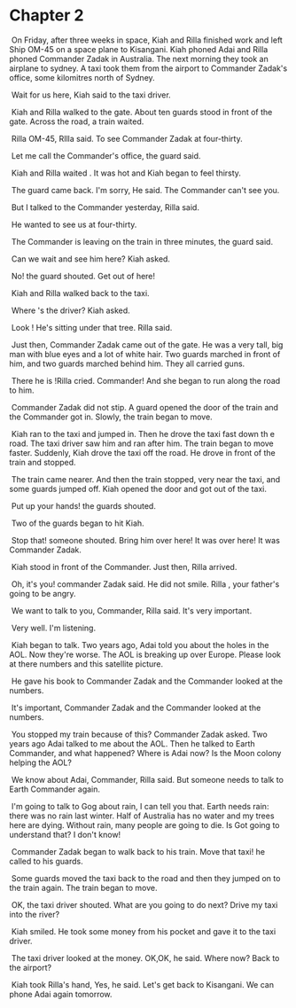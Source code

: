 # Chapter 2

​	On Friday, after three weeks in space, Kiah and Rilla finished work and left Ship OM-45 on a space plane to Kisangani. Kiah phoned Adai and Rilla phoned Commander Zadak in Australia. The next morning they took an airplane to sydney. A taxi took them from the airport to Commander Zadak's office, some kilomitres north of Sydney.

​	Wait for us here, Kiah said to the taxi driver.

​	Kiah and Rilla walked to the gate. About ten guards stood in front of the gate. Across the road, a train waited.

​	Rilla OM-45, RIlla said. To see Commander Zadak at four-thirty.

​	Let me call the Commander's office, the guard said.

​	Kiah and Rilla waited . It was hot and Kiah began to feel thirsty.

​	The guard came back. I'm sorry, He said. The Commander can't see you.

​	But I talked to the Commander yesterday, Rilla said.

​	He wanted to see us at four-thirty.

​	The Commander is leaving on the train in three minutes, the guard said.

​	Can we wait and see him here? Kiah asked.

​	No! the guard shouted. Get out of here!

​	Kiah and Rilla walked back to the taxi.

​	Where 's the driver? Kiah asked.

​	Look ! He's sitting under that tree. Rilla said.

​	Just then, Commander Zadak came out of the gate. He was a very tall, big man with blue eyes and a lot of white hair. Two guards marched in front of him, and two guards marched behind him. They all carried guns.

​	There he is !Rilla cried. Commander! And she began to run along the road to him.

​	Commander Zadak did not stip. A guard opened the door of the train and the Commander got in. Slowly, the train began to move.

​	Kiah ran to the taxi and jumped in. Then he drove the taxi fast down th e road. The taxi driver saw him and ran after him. The train began to move faster. Suddenly, Kiah drove the taxi off the road. He drove in front of the train and stopped.

​	The train came nearer. And then the train stopped, very near the taxi, and some guards jumped off. Kiah opened the door and got out of the taxi.

​	Put up your hands! the guards shouted.

​	Two of the guards began to hit Kiah.

​	Stop that! someone shouted. Bring him over here! It was over here! It was Commander Zadak.

​	Kiah stood in front of the Commander. Just then, Rilla arrived.	

​	Oh, it's you! commander Zadak said. He did not smile. Rilla , your father's going to be angry.

​	We want to talk to you, Commander, Rilla said. It's very important. 

​	Very well. I'm listening.

​	Kiah began to talk. Two years ago, Adai told you about the holes in the AOL. Now they're worse. The AOL is breaking up over Europe. Please look at there numbers and this satellite picture.

​	He gave his book to Commander Zadak and the Commander looked at the numbers.

​	It's important, Commander Zadak and the Commander looked at the numbers.

​	You stopped my train because of this? Commander Zadak asked. Two years ago Adai talked to me about  the AOL. Then he talked to Earth Commander, and what happened? Where is Adai now? Is the Moon colony helping the AOL?

​	We know about Adai, Commander, Rilla said. But  someone needs to talk to Earth Commander again.

​	I'm going to talk to Gog about rain, I can tell you that. Earth needs rain: there was no rain last winter. Half of Australia has no water and my trees here are dying. Without rain, many people are going to die. Is Got going to understand that? I don't know!

​	Commander Zadak began to walk back to his train. Move that taxi! he called to his guards.

​	Some guards moved the taxi back to the road and then they jumped on to the train again. The train began to move.

​	OK, the taxi driver shouted. What are you going to do next? Drive my taxi into the river?

​	Kiah smiled. He took some money from his pocket and gave it to the taxi driver.

​	The taxi driver looked at the money. OK,OK, he said. Where now? Back to the airport?

​	Kiah took Rilla's hand, Yes, he said. Let's get back to Kisangani. We can phone Adai again tomorrow.